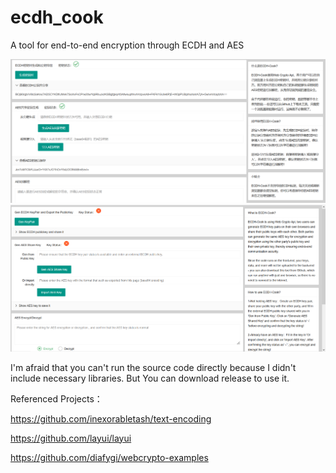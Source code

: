 # ecdh_cook
A tool for end-to-end encryption through ECDH and AES

![image](https://github.com/OrangeHan0x01/ecdh_cook/blob/main/demo.PNG)
![image](https://github.com/OrangeHan0x01/ecdh_cook/blob/main/demo_en.PNG)

I'm afraid that you can't run the source code directly because I didn't include necessary libraries. But You can download release to use it.

Referenced Projects：

https://github.com/inexorabletash/text-encoding

https://github.com/layui/layui

https://github.com/diafygi/webcrypto-examples

